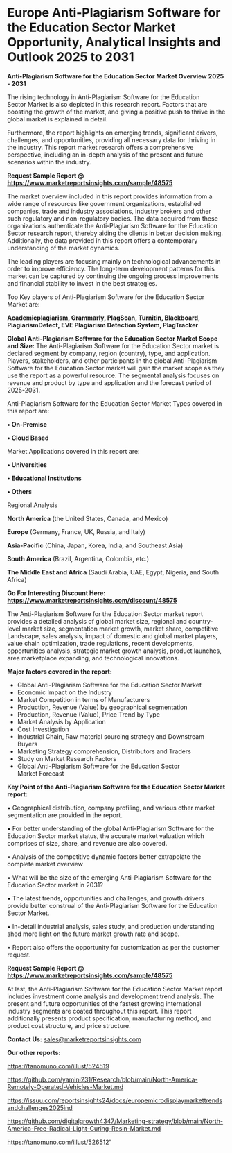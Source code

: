 # Europe Anti-Plagiarism Software for the Education Sector Market Opportunity, Analytical Insights and Outlook 2025 to 2031

<Strong> Anti-Plagiarism Software for the Education Sector Market Overview 2025 - 2031</strong>

The rising technology in Anti-Plagiarism Software for the Education Sector Market is also depicted in this research report. Factors that are boosting the growth of the market, and giving a positive push to thrive in the global market is explained in detail.

Furthermore, the report highlights on emerging trends, significant drivers, challenges, and opportunities, providing all necessary data for thriving in the industry. This report market research offers a comprehensive perspective, including an in-depth analysis of the present and future scenarios within the industry.

<strong>Request Sample Report @ <a href=https://www.marketreportsinsights.com/sample/48575>https://www.marketreportsinsights.com/sample/48575</a></strong>

The market overview included in this report provides information from a wide range of resources like government organizations, established companies, trade and industry associations, industry brokers and other such regulatory and non-regulatory bodies. The data acquired from these organizations authenticate the Anti-Plagiarism Software for the Education Sector research report, thereby aiding the clients in better decision making. Additionally, the data provided in this report offers a contemporary understanding of the market dynamics.

The leading players are focusing mainly on technological advancements in order to improve efficiency. The long-term development patterns for this market can be captured by continuing the ongoing process improvements and financial stability to invest in the best strategies.

Top Key players of Anti-Plagiarism Software for the Education Sector Market are:

<strong>Academicplagiarism, Grammarly, PlagScan, Turnitin, Blackboard, PlagiarismDetect, EVE Plagiarism Detection System, PlagTracker</strong>

<strong><b>Global Anti-Plagiarism Software for the Education Sector Market Scope and Size:</b></strong>
The Anti-Plagiarism Software for the Education Sector market is declared segment by company, region (country), type, and application. Players, stakeholders, and other participants in the global Anti-Plagiarism Software for the Education Sector market will gain the market scope as they use the report as a powerful resource. The segmental analysis focuses on revenue and product by type and application and the forecast period of 2025-2031.

Anti-Plagiarism Software for the Education Sector Market Types covered in this report are:

<strong>•  On-Premise

•  Cloud Based</strong>

Market Applications covered in this report are:

<strong>•  Universities

•  Educational Institutions

•  Others</strong> 

Regional Analysis

<strong>North America</strong> (the United States, Canada, and Mexico)

<strong>Europe</strong> (Germany, France, UK, Russia, and Italy)

<strong>Asia-Pacific</strong> (China, Japan, Korea, India, and Southeast Asia)

<strong>South America</strong> (Brazil, Argentina, Colombia, etc.)

<strong>The Middle East and Africa</strong> (Saudi Arabia, UAE, Egypt, Nigeria, and South Africa)

<strong>Go For Interesting Discount Here: <a href=https://www.marketreportsinsights.com/discount/48575>https://www.marketreportsinsights.com/discount/48575</a></strong>

The Anti-Plagiarism Software for the Education Sector market report provides a detailed analysis of global market size, regional and country-level market size, segmentation market growth, market share, competitive Landscape, sales analysis, impact of domestic and global market players, value chain optimization, trade regulations, recent developments, opportunities analysis, strategic market growth analysis, product launches, area marketplace expanding, and technological innovations.

<strong><b>Major factors covered in the report:</b></strong>
<ul>
  <li>Global Anti-Plagiarism Software for the Education Sector Market </li>
  <li>Economic Impact on the Industry</li>
  <li>Market Competition in terms of Manufacturers</li>
  <li>Production, Revenue (Value) by geographical segmentation</li>
  <li>Production, Revenue (Value), Price Trend by Type</li>
  <li>Market Analysis by Application</li>
  <li>Cost Investigation</li>
  <li>Industrial Chain, Raw material sourcing strategy and Downstream Buyers</li>
  <li>Marketing Strategy comprehension, Distributors and Traders</li>
  <li>Study on Market Research Factors</li>
  <li>Global Anti-Plagiarism Software for the Education Sector Market Forecast</li>
</ul>

<strong><b>Key Point of the Anti-Plagiarism Software for the Education Sector Market report:</b></strong>

• Geographical distribution, company profiling, and various other market segmentation are provided in the report.

• For better understanding of the global Anti-Plagiarism Software for the Education Sector market status, the accurate market valuation which comprises of size, share, and revenue are also covered.

• Analysis of the competitive dynamic factors better extrapolate the complete market overview

• What will be the size of the emerging Anti-Plagiarism Software for the Education Sector market in 2031?

• The latest trends, opportunities and challenges, and growth drivers provide better construal of the Anti-Plagiarism Software for the Education Sector Market.

• In-detail industrial analysis, sales study, and production understanding shed more light on the future market growth rate and scope.

• Report also offers the opportunity for customization as per the customer request.

<strong>Request Sample Report @ <a href=https://www.marketreportsinsights.com/sample/48575>https://www.marketreportsinsights.com/sample/48575</a></strong>

At last, the Anti-Plagiarism Software for the Education Sector Market report includes investment come analysis and development trend analysis. The present and future opportunities of the fastest growing international industry segments are coated throughout this report. This report additionally presents product specification, manufacturing method, and product cost structure, and price structure.

<strong>Contact Us:</strong>
sales@marketreportsinsights.com

<strong>Our other reports:</strong>

<a href=https://tanomuno.com/illust/524519>https://tanomuno.com/illust/524519</a>

<a href=https://github.com/yamini231/Research/blob/main/North-America-Remotely-Operated-Vehicles-Market.md>https://github.com/yamini231/Research/blob/main/North-America-Remotely-Operated-Vehicles-Market.md</a>

<a href=https://issuu.com/reportsinsights24/docs/europemicrodisplaymarkettrendsandchallenges2025ind>https://issuu.com/reportsinsights24/docs/europemicrodisplaymarkettrendsandchallenges2025ind</a>

<a href=https://github.com/digitalgrowth4347/Marketing-strategy/blob/main/North-America-Free-Radical-Light-Curing-Resin-Market.md>https://github.com/digitalgrowth4347/Marketing-strategy/blob/main/North-America-Free-Radical-Light-Curing-Resin-Market.md</a>

<a href=https://tanomuno.com/illust/526512>https://tanomuno.com/illust/526512</a>"
